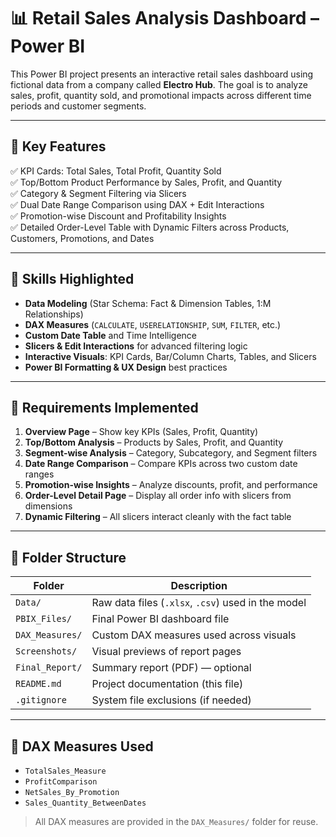 # 📊 Retail Sales Analysis Dashboard – Power BI

This Power BI project presents an interactive retail sales dashboard using fictional data from a company called **Electro Hub**. The goal is to analyze sales, profit, quantity sold, and promotional impacts across different time periods and customer segments.

---

## 🎯 Key Features

✅ KPI Cards: Total Sales, Total Profit, Quantity Sold  
✅ Top/Bottom Product Performance by Sales, Profit, and Quantity  
✅ Category & Segment Filtering via Slicers  
✅ Dual Date Range Comparison using DAX + Edit Interactions  
✅ Promotion-wise Discount and Profitability Insights  
✅ Detailed Order-Level Table with Dynamic Filters across Products, Customers, Promotions, and Dates  

---

## 🧠 Skills Highlighted

- **Data Modeling** (Star Schema: Fact & Dimension Tables, 1:M Relationships)  
- **DAX Measures** (`CALCULATE`, `USERELATIONSHIP`, `SUM`, `FILTER`, etc.)  
- **Custom Date Table** and Time Intelligence  
- **Slicers & Edit Interactions** for advanced filtering logic  
- **Interactive Visuals**: KPI Cards, Bar/Column Charts, Tables, and Slicers  
- **Power BI Formatting & UX Design** best practices  

---

## 📌 Requirements Implemented

1. **Overview Page** – Show key KPIs (Sales, Profit, Quantity)
2. **Top/Bottom Analysis** – Products by Sales, Profit, and Quantity
3. **Segment-wise Analysis** – Category, Subcategory, and Segment filters
4. **Date Range Comparison** – Compare KPIs across two custom date ranges
5. **Promotion-wise Insights** – Analyze discounts, profit, and performance
6. **Order-Level Detail Page** – Display all order info with slicers from dimensions
7. **Dynamic Filtering** – All slicers interact cleanly with the fact table

---

## 📁 Folder Structure

| Folder              | Description                                          |
|---------------------|------------------------------------------------------|
| `Data/`             | Raw data files (`.xlsx`, `.csv`) used in the model  |
| `PBIX_Files/`       | Final Power BI dashboard file                        |
| `DAX_Measures/`     | Custom DAX measures used across visuals              |
| `Screenshots/`      | Visual previews of report pages                      |
| `Final_Report/`     | Summary report (PDF) — optional                      |
| `README.md`         | Project documentation (this file)                   |
| `.gitignore`        | System file exclusions (if needed)                  |

---

## 🧠 DAX Measures Used

- `TotalSales_Measure`
- `ProfitComparison`
- `NetSales_By_Promotion`
- `Sales_Quantity_BetweenDates`

> All DAX measures are provided in the `DAX_Measures/` folder for reuse.
